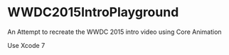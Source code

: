# WWDC2015IntroPlayground
An Attempt to recreate the WWDC 2015 intro video using Core Animation

Use Xcode 7
